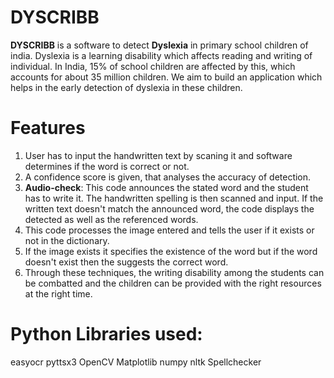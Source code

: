# DYSCRIBB
**DYSCRIBB** is a software to detect **Dyslexia** in primary school children of india.
Dyslexia is a learning disability which affects reading and writing of individual.
In India, 15% of school children are affected by this, which accounts for about 35 million children.
We aim to build an application which helps in the early detection of dyslexia in these children. 
# Features
1. User has to input the handwritten text by scaning it and software determines if the word is correct or not.
2. A confidence score is given, that analyses the accuracy of detection.
3. **Audio-check**:
This code announces the stated word and the student has to write it. The handwritten spelling is then scanned and input.
If the written text doesn't match the announced word, the code displays the detected as well as the referenced words.
4. This code processes the image entered and tells the user if it exists or not in the dictionary.
5. If the image exists it specifies the existence of the word but if the word doesn't exist then the suggests the correct word.
6.  Through these techniques, the writing disability among the students can be combatted and the children can be provided with the right resources at the right time.
# Python Libraries used:
easyocr
pyttsx3
OpenCV
Matplotlib
numpy
nltk
Spellchecker
